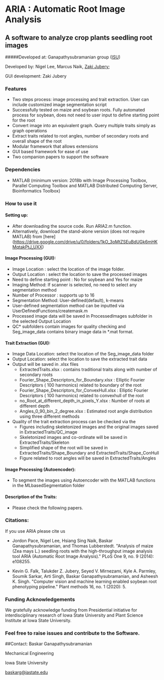 # ARIA : Automatic Root Image Analysis

## A software to analyze crop plants seedling root images
#####Developed at: Ganapathysubramanian group ([ISU](https://www.me.iastate.edu/bglab))

Developed by: Nigel Lee, Marcus Naik, [Zaki Jubery](mailto:znjubery@gmail.com);

GUI development: Zaki Jubery


### Features
* Two steps process: image processing and trait extraction. User can include customized image segmentation script
* Successfully tested on maize and soybean roots. Fully automated process for soybean, does not need to user input to define starting point for the root
* Convert image into an equivalent graph. Query multiple traits simply as graph operations
* Extract traits related to root angles, number of secondary roots and overall shape of the root
* Modular framework that allows extensions  
* GUI based framework for ease of use
* Two companion papers to support the software

### Dependencies
* MATLAB (minimum version: 2018b with Image Processing Toolbox, Parallel Computing Toolbox and MATLAB Distributed Computing Server, Bioinformatics Toolbox)


### How to use it
#### Setting up:
* After downloading the source code. Run ARIA2.m function.
* Alternatively, download the stand-alone version (does not require MATLAB) from [here]  (https://drive.google.com/drive/u/0/folders/1kO_3oMtZSEuBdUGk6mHKMqtakPtJ_UXX)

#### Image Processing (GUI):
* Image Location : select the location of the image folder.
* Output Location : select the location to save the processed images
* Need to define starting point : No for soybean and Yes for maize
* Imaging Method: If scanner is selected, no need to select any segmentation method 
* Number of Processor : supports up to 16
* Segmentation Method: User-defined(default), k-means
* User-defined segmentation method can be inputted via UserDefinedFunctions/createmask.m
* Processed image data will be saved in ProcessedImages subfolder in the selected Output Location
* QC* subfolders contain images for quality checking and Seg_image_data contains binary image data in *.mat format.

#### Trait Extraction (GUI):
* Image Data Location: select the location of the Seg_image_data folder
* Output Location: select the location to save the extracted trait data
* Output  will be saved in .xlsx files 
  * ExtractedTraits.xlsx : contains traditional traits along with number of secondary roots
  * Fourier_Shape_Descriptors_for_Boundary.xlsx : Elliptic Fourier Descriptors ( 100 harmonics) related to boundary of the root
  * Fourier_Shape_Descriptors_for_ConvexHull.xlsx : Elliptic Fourier Descriptors ( 100 harmonics) related to convexhull of the root
  * no_Root_at_different_depth_in_pixels_Y.xlsx : Number of roots at different depth
  * Angles_0_90_bin_2_degree.xlsx : Estimated root angle distribution using three different methods
* Quality of the trait extraction process can be checked via the 
  * Figures including skeletonized images and the original images saved in ExtractedTraits/QC_image
  * Skeletonized images and co-ordinate will be saved in ExtractedTraits/Skeleton
  * Simplified shape of the root will be saved in ExtractedTraits/Shape_Boundary and ExtractedTraits/Shape_ConHull
  * Figure related to root angles will be saved in ExtractedTraits/Angles

#### Image Processing (Autoencoder):
* To segment the images using Autoencoder with the MATLAB functions in  the MLbasedSegmentation folder

#### Description of the Traits:

- Please check the following papers.	

### Citations:

If you use ARIA please cite us

* Jordon Pace, Nigel Lee, Hsiang Sing Naik, Baskar Ganapathysubramanian, and Thomas Lubberstedt. "Analysis of maize (Zea mays L.) seedling roots with the high-throughput image analysis tool ARIA (Automatic Root Image Analysis)." PLoS One 9, no. 9 (2014): e108255.

* Kevin G. Falk, Talukder Z. Jubery, Seyed V. Mirnezami, Kyle A. Parmley, Soumik Sarkar, Arti Singh, Baskar Ganapathysubramanian, and Asheesh K. Singh. "Computer vision and machine learning enabled soybean root phenotyping pipeline." Plant methods 16, no. 1 (2020): 5.  

### Funding Acknowledgements
We gratefully acknowledge funding from  Presidential initiative for interdisciplinary research of Iowa State University and Plant Science Institute at Iowa State University.

### Feel free to raise issues and contribute to the Software.

##Contact:
Baskar Ganapathysubramanian

Mechanical Engineering

Iowa State University

baskarg@iastate.edu
